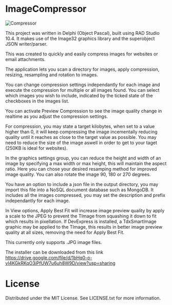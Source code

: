 # ImageCompressor


![Compressor](https://user-images.githubusercontent.com/49255786/172027377-40bf8501-e70c-4c2c-82ab-fcf1b74d0ef1.JPG)

This project was written in Delphi (Object Pascal), built using RAD Studio 10.4. 
It makes use of the Image32 graphics library and the superobject JSON writer/parser.

This was created to quickly and easily compress images for websites or email attachments.

The application lets you scan a directory for images, apply compression, resizing, resampling and rotation to images.

You can change compression settings independantly for each image and execute the compression for multiple or all images found. You can select which images you wish to include, indicated by the ticked state of the checkboxes in the images list.

You can activate Preview Compression to see the image quality change in realtime as you adjust the compression settings.

For compression, you may state a target kilobytes, when set to a value higher than 0, it will keep compressing the image incementally reducing quality until it reaches as close to the target value as possible. You may need to reduce the size of the image aswell in order to get to your taget (250KB is ideal for websites).

In the graphics settings group, you can reduce the height and width of an image by specifying a max width or max height, this will maintain the aspect ratio.
Here you can chose your desired resamping method for improved image quality. 
You can also rotate the image 90, 180 or 270 degrees.

You have an option to include a json file in the output directory, you may import this file into a NoSQL document database such as MongoDB. It includes all the images compressed, you may set the description and prefix independantly for each image.

In View options, Apply Best Fit will increase image preview quality by apply a scale to the JPEG to prevent the TImage from squashing it down to fit which results in pixellation. If DevExpress is installed, a TdxSmartImage graphic may be applied to the TImage, this results in better image preview quality at all sizes, removing the need for Apply Best Fit.

This currently only supports .JPG image files.

The installer can be downloaded from this link https://drive.google.com/file/d/1bHq0-o-vl4KGkRKqO3iPfUW7u6uh8W9D/view?usp=sharing

# License

Distributed under the MIT License. See LICENSE.txt for more information.
